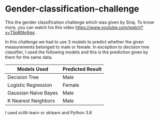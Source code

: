 # Gender-classification-challenge

This the gender classification challenge which was given by Siraj. To know more, you can watch his this video https://www.youtube.com/watch?v=T5pRlIbr6gg .


In this challenge we had to use 3 models to predict whether the given measurements belonged to male or female. In exception to decision tree classifier, I used the following models and this is the prediction given by them for the same data.

| Models Used          | Predicted Result |
| -------------------- | ---------------- |
| Decision Tree        | Male             |
| Logistic Regression  | Female           |
| Gaussian Naive Bayes | Male             |
| K Nearest Neighbors  | Male             |

I used scilit-learn or sklearn and Python 3.6

